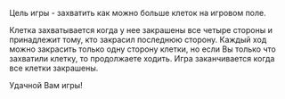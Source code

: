 Цель игры - захватить как можно больше клеток на игровом поле.

Клетка захватывается когда у нее закрашены все четыре стороны и принадлежит тому, кто закрасил последнюю сторону.
Каждый ход можно закрасить только одну сторону клетки, но если Вы только что захватили клетку, то продолжаете ходить.
Игра заканчивается когда все клетки закрашены.

Удачной Вам игры!
